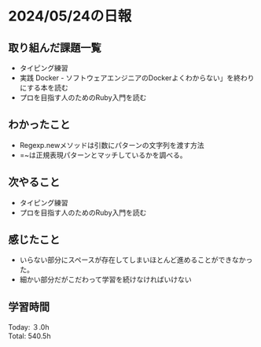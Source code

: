 # 2024/05/24の日報
## 取り組んだ課題一覧
* タイピング練習
*  実践 Docker - ソフトウェアエンジニアのDockerよくわからない」を終わりにする本を読む
*  プロを目指す人のためのRuby入門を読む
## わかったこと
* Regexp.newメソッドは引数にパターンの文字列を渡す方法
* =~は正規表現パターンとマッチしているかを調べる。
## 次やること
* タイピング練習
* プロを目指す人のためのRuby入門を読む
## 感じたこと
* いらない部分にスペースが存在してしまいほとんど進めることができなかった。
* 細かい部分だがこだわって学習を続けなければいけない
## 学習時間
Today: ３.0h<br>
Total: 540.5h
